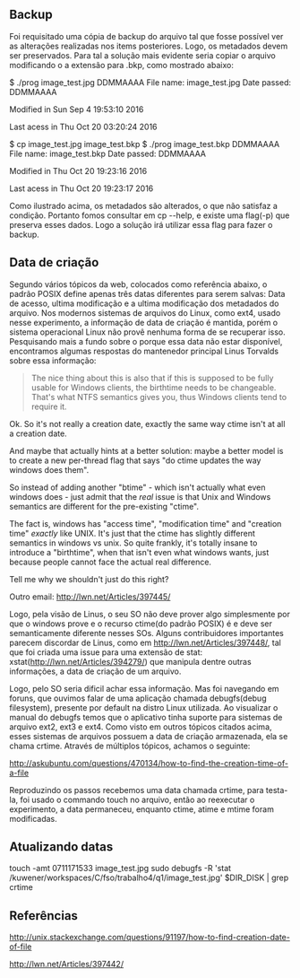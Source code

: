 ## Backup

Foi requisitado uma cópia de backup do arquivo tal que fosse possível ver as alterações realizadas nos items posteriores. Logo, os metadados devem ser preservados. Para tal a solução mais evidente seria copiar o arquivo modificando o a extensão para .bkp, como mostrado abaixo:

$ ./prog image_test.jpg DDMMAAAA
File name: image_test.jpg
Date passed: DDMMAAAA

Modified in Sun Sep  4 19:53:10 2016

Last acess in Thu Oct 20 03:20:24 2016

$ cp image_test.jpg image_test.bkp
$ ./prog image_test.bkp DDMMAAAA
File name: image_test.bkp
Date passed: DDMMAAAA

Modified in Thu Oct 20 19:23:16 2016

Last acess in Thu Oct 20 19:23:17 2016

Como ilustrado acima, os metadados são alterados, o que não satisfaz a condição. Portanto fomos consultar em cp --help, e existe uma flag(-p) que preserva esses dados. Logo a solução irá utilizar essa flag para fazer o backup.


## Data de criação

Segundo vários tópicos da web, colocados como referência abaixo, o padrão POSIX define apenas três datas diferentes para serem salvas: Data de acesso, ultima modificação e a ultima modificação dos metadados do arquivo. Nos modernos sistemas de arquivos do Linux, como ext4, usado nesse experimento, a informação de data de criação é mantida, porém o sistema operacional Linux não provê nenhuma forma de se recuperar isso. Pesquisando mais a fundo sobre o porque essa data não estar disponível, encontramos algumas respostas do mantenedor principal Linus Torvalds sobre essa informação:

> The nice thing about this is also that if this is supposed
> to be fully usable for Windows clients, the birthtime needs
> to be changeable. That's what NTFS semantics gives you, thus
> Windows clients tend to require it.

Ok. So it's not really a creation date, exactly the same way ctime
isn't at all a creation date.

And maybe that actually hints at a better solution: maybe a better
model is to create a new per-thread flag that says "do ctime updates
the way windows does them".

So instead of adding another "btime" - which isn't actually what even
windows does - just admit that the _real_ issue is that Unix and
Windows semantics are different for the pre-existing "ctime".

The fact is, windows has "access time", "modification time" and
"creation time" _exactly_ like UNIX. It's just that the ctime has
slightly different semantics in windows vs unix. So quite frankly,
it's totally insane to introduce a "birthtime", when that isn't even
what windows wants, just because people cannot face the actual real
difference.

Tell me why we shouldn't just do this right?

Outro email:
http://lwn.net/Articles/397445/

Logo, pela visão de Linus, o seu SO não deve prover algo simplesmente por que o windows prove e o recurso ctime(do padrão POSIX) é e deve ser semanticamente diferente nesses SOs. Alguns contribuidores importantes parecem discordar de Linus, como em http://lwn.net/Articles/397448/, tal que foi criada uma issue para uma extensão de stat: xstat(http://lwn.net/Articles/394279/) que manipula dentre outras informações, a data de criação de um arquivo.

Logo, pelo SO seria dificil achar essa informação. Mas foi navegando em foruns, que ouvimos falar de uma aplicação chamada debugfs(debug filesystem), presente por default na distro Linux utilizada. Ao visualizar o manual do debugfs temos que o aplicativo tinha suporte para sistemas de arquivo ext2, ext3 e ext4. Como visto em outros tópicos citados acima, esses sistemas de arquivos possuem a data de criação armazenada, ela se chama crtime. Através de múltiplos tópicos, achamos o seguinte:

http://askubuntu.com/questions/470134/how-to-find-the-creation-time-of-a-file

Reproduzindo os passos recebemos uma data chamada crtime, para testa-la, foi usado o commando touch no arquivo, então ao reexecutar o experimento, a data permaneceu, enquanto ctime, atime e mtime foram modificadas.

## Atualizando datas
touch -amt 0711171533 image_test.jpg
sudo debugfs -R 'stat /kuwener/workspaces/C/fso/trabalho4/q1/image_test.jpg' $DIR_DISK | grep crtime

## Referências

http://unix.stackexchange.com/questions/91197/how-to-find-creation-date-of-file

http://lwn.net/Articles/397442/
